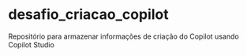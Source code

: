 # desafio_criacao_copilot
Repositório para armazenar informações de criação do Copilot usando Copilot Studio

